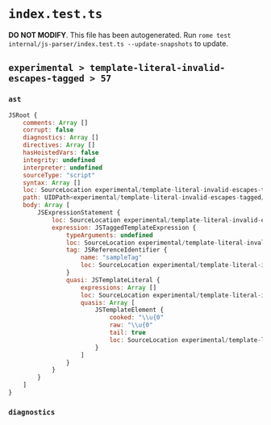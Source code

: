 # `index.test.ts`

**DO NOT MODIFY**. This file has been autogenerated. Run `rome test internal/js-parser/index.test.ts --update-snapshots` to update.

## `experimental > template-literal-invalid-escapes-tagged > 57`

### `ast`

```javascript
JSRoot {
	comments: Array []
	corrupt: false
	diagnostics: Array []
	directives: Array []
	hasHoistedVars: false
	integrity: undefined
	interpreter: undefined
	sourceType: "script"
	syntax: Array []
	loc: SourceLocation experimental/template-literal-invalid-escapes-tagged/57/input.js 1:0-1:15
	path: UIDPath<experimental/template-literal-invalid-escapes-tagged/57/input.js>
	body: Array [
		JSExpressionStatement {
			loc: SourceLocation experimental/template-literal-invalid-escapes-tagged/57/input.js 1:0-1:15
			expression: JSTaggedTemplateExpression {
				typeArguments: undefined
				loc: SourceLocation experimental/template-literal-invalid-escapes-tagged/57/input.js 1:0-1:15
				tag: JSReferenceIdentifier {
					name: "sampleTag"
					loc: SourceLocation experimental/template-literal-invalid-escapes-tagged/57/input.js 1:0-1:9 (sampleTag)
				}
				quasi: JSTemplateLiteral {
					expressions: Array []
					loc: SourceLocation experimental/template-literal-invalid-escapes-tagged/57/input.js 1:9-1:15
					quasis: Array [
						JSTemplateElement {
							cooked: "\\u{0"
							raw: "\\u{0"
							tail: true
							loc: SourceLocation experimental/template-literal-invalid-escapes-tagged/57/input.js 1:10-1:14
						}
					]
				}
			}
		}
	]
}
```

### `diagnostics`

```

```
